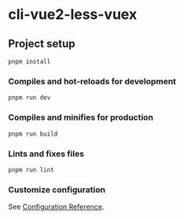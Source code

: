# cli-vue2-less-vuex

## Project setup

```
pnpm install
```

### Compiles and hot-reloads for development

```
pnpm run dev
```

### Compiles and minifies for production

```
pnpm run build
```

### Lints and fixes files

```
pnpm run lint
```

### Customize configuration

See [Configuration Reference](https://cli.vuejs.org/config/).
